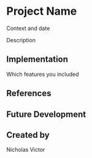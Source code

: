 # Project Name

Context and date

Description


## Implementation

Which features you included


## References


## Future Development


## Created by
Nicholas Victor
